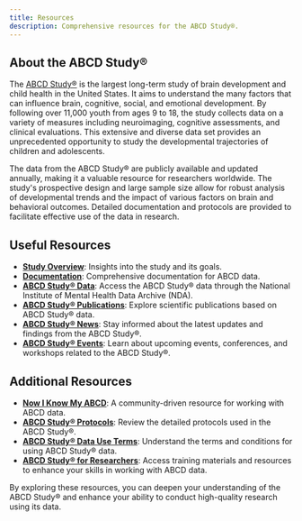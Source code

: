 ```yaml
---
title: Resources
description: Comprehensive resources for the ABCD Study®.
---
```


## About the ABCD Study®

The [ABCD Study®](https://abcdstudy.org/) is the largest long-term study of brain development and child health in the United States. It aims to understand the many factors that can influence brain, cognitive, social, and emotional development. By following over 11,000 youth from ages 9 to 18, the study collects data on a variety of measures including neuroimaging, cognitive assessments, and clinical evaluations. This extensive and diverse data set provides an unprecedented opportunity to study the developmental trajectories of children and adolescents.

The data from the ABCD Study® are publicly available and updated annually, making it a valuable resource for researchers worldwide. The study's prospective design and large sample size allow for robust analysis of developmental trends and the impact of various factors on brain and behavioral outcomes. Detailed documentation and protocols are provided to facilitate effective use of the data in research.

## Useful Resources

- **[Study Overview](https://abcdstudy.org/)**: Insights into the study and its goals.
- **[Documentation](https://abcdstudy.org/documents/)**: Comprehensive documentation for ABCD data.
- **[ABCD Study® Data](https://nda.nih.gov/abcd)**: Access the ABCD Study® data through the National Institute of Mental Health Data Archive (NDA).
- **[ABCD Study® Publications](https://abcdstudy.org/scientists-publications.html)**: Explore scientific publications based on ABCD Study® data.
- **[ABCD Study® News](https://abcdstudy.org/news.html)**: Stay informed about the latest updates and findings from the ABCD Study®.
- **[ABCD Study® Events](https://abcdstudy.org/events.html)**: Learn about upcoming events, conferences, and workshops related to the ABCD Study®.

## Additional Resources

- **[Now I Know My ABCD](https://now-i-know-my-abcd.github.io/docs/intro.html)**: A community-driven resource for working with ABCD data.
- **[ABCD Study® Protocols](https://abcdstudy.org/scientists-protocols.html)**: Review the detailed protocols used in the ABCD Study®.
- **[ABCD Study® Data Use Terms](https://abcdstudy.org/scientists-data-use.html)**: Understand the terms and conditions for using ABCD Study® data.
- **[ABCD Study® for Researchers](https://abcdstudy.org/scientists/)**: Access training materials and resources to enhance your skills in working with ABCD data.

By exploring these resources, you can deepen your understanding of the ABCD Study® and enhance your ability to conduct high-quality research using its data.
